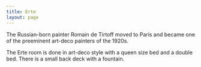 ```yaml
---
title: Erte
layout: page
---
```


The Russian-born painter Romain de Tirtoff moved to Paris and became one of the preeminent art-deco painters of the 1920s.

The Erte room is done in art-deco style with a queen size bed and a double bed. There is a small back deck with a fountain.
